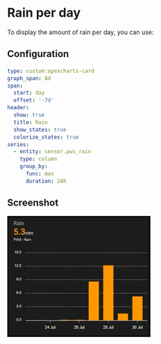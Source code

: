 # Rain per day
To display the amount of rain per day, you can use:

## Configuration
```yaml
type: custom:apexcharts-card
graph_span: 8d
span:
  start: day
  offset: '-7d'
header:
  show: true
  title: Rain
  show_states: true
  colorize_states: true
series:
  - entity: sensor.pws_rain
    type: column
    group_by:
      func: max
      duration: 24h
```

## Screenshot
![Screenshot](images/rain_per_day.jpg)

